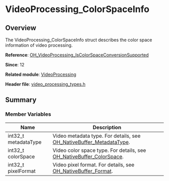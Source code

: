 # VideoProcessing_ColorSpaceInfo

## Overview

The VideoProcessing_ColorSpaceInfo struct describes the color space information of video processing.

**Reference**: [OH_VideoProcessing_IsColorSpaceConversionSupported](capi-video-processing-h.md#oh_videoprocessing_iscolorspaceconversionsupported)

**Since**: 12

**Related module**: [VideoProcessing](capi-videoprocessing.md)

**Header file**: [video_processing_types.h](capi-video-processing-types-h.md)

## Summary

### Member Variables

| Name| Description|
| -- | -- |
| int32_t metadataType | Video metadata type. For details, see [OH_NativeBuffer_MetadataType](../apis-arkgraphics2d/capi-buffer-common-h.md#oh_nativebuffer_metadatatype).|
| int32_t colorSpace | Video color space type. For details, see [OH_NativeBuffer_ColorSpace](../apis-arkgraphics2d/capi-buffer-common-h.md#oh_nativebuffer_colorspace).|
| int32_t pixelFormat | Video pixel format. For details, see [OH_NativeBuffer_Format](../apis-arkgraphics2d/capi-native-buffer-h.md#oh_nativebuffer_format).|

 <!--no_check--> 